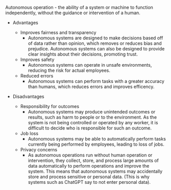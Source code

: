 Autonomous operation - the ability of a system or machine to function independently, without the guidance or intervention of a human.
- Advantages
    - Improves fairness and transparency
        - Autonomous systems are designed to make decisions based off of data rather than opinion, which removes or reduces bias and prejudice. Autonomous systems can also be designed to provide clear insights about their decisions, promoting trust. 
    - Improves safety
        - Autonomous systems can operate in unsafe environments, reducing the risk for actual employees. 
    - Reduced errors
        - Autonomous systems can perform tasks with a greater accuracy than humans, which reduces errors and improves efficency.  

- Disadvantages
    - Responsibility for outcomes
        - Autonomous systems may produce unintended outcomes or results, such as harm to people or to the environment. As the system is not being controlled or operated by any worker, it is difficult to decide who is responsible for such an outcome. 
    - Job loss
        - Autonomous systems may be able to automatically perform tasks currently being performed by employees, leading to loss of jobs. 
    - Privacy concerns
        - As autonomous operations run without human operation or intervention, they collect, store, and process large amounts of data automatically to perform operations and improve the system. This means that autonomous systems may accidentally store and process sensitive or personal data. (This is why systems such as ChatGPT say to not enter personal data).